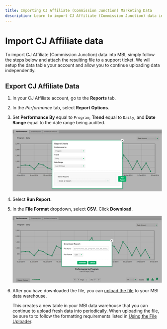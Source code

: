 ```yaml
---
title: Importing CJ Affiliate (Commission Junction) Marketing Data
description: Learn to import CJ Affiliate (Commission Junction) data into MBI.
---
```

# Import CJ Affiliate data

To import CJ Affiliate (Commission Junction) data into MBI, simply follow the steps below and attach the resulting file to a support ticket. We will setup the data table your account and allow you to continue uploading data independently.

## Export CJ Affiliate Data

1. In your CJ Affiliate account, go to the **Reports** tab.

1. In the _Performance_ tab, select **Report Options**.

1. Set **Performance By** equal to `Program`, **Trend** equal to `Daily`, and **Date Range** equal to the date range being audited.

    ![Screen_Shot_2014-02-04_at_3.30.56_PM.png](../../../assets/Screen_Shot_2014-02-04_at_3.30.56_PM.png)<!--{:.zoom}-->

1. Select **Run Report.**

1. In the **File Format** dropdown, select **CSV**.  Click **Download**.

    ![Screen_Shot_2014-02-04_at_3.31.27_PM.png](../../../assets/Screen_Shot_2014-02-04_at_3.31.27_PM.png)<!--{:.zoom}-->

1. After  you have downloaded the file, you can [upload the file](../connecting-data/using-file-uploader.md) to your MBI data warehouse.

   This creates a new table in your MBI data warehouse that you can continue to upload fresh data into periodically. When uploading the file, be sure to to follow the formatting requirements listed in [Using the File Uploader](../connecting-data/using-file-uploader.md).
